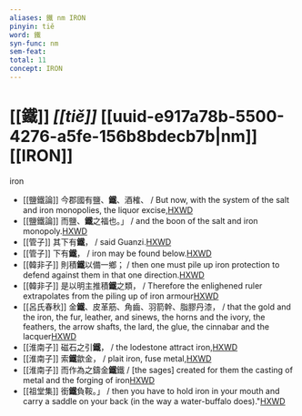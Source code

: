 ```yaml
---
aliases: 鐵 nm IRON
pinyin: tiě
word: 鐵
syn-func: nm
sem-feat: 
total: 11
concept: IRON 
---
```

# [[鐵]] *[[tiě]]*  [[uuid-e917a78b-5500-4276-a5fe-156b8bdecb7b|nm]] [[IRON]]
iron
 - [[鹽鐵論]] 今郡國有鹽、**鐵**、酒榷、 / But now, with the system of the salt and iron monopolies, the liquor excise,[HXWD](https://hxwd.org/textview.html?location=KR3a0006_tls_001-3a.9)
 - [[鹽鐵論]] 而鹽、**鐵**之福也。」 / and the boon of the salt and iron monopoly.[HXWD](https://hxwd.org/textview.html?location=KR3a0006_tls_003-11a.1)
 - [[管子]] 其下有**鐵**， / said Guanzi.[HXWD](https://hxwd.org/textview.html?location=KR3c0001_tls_023-11a.7)
 - [[管子]] 下有**鐵**， / iron may be found below.[HXWD](https://hxwd.org/textview.html?location=KR3c0001_tls_023-7a.10)
 - [[韓非子]] 則積**鐵**以備一鄉； / then one must pile up iron protection to defend against them in that one direction.[HXWD](https://hxwd.org/textview.html?location=KR3c0005_tls_030-38a.3)
 - [[韓非子]] 是以明主推積**鐵**之類， / Therefore the enlighened ruler extrapolates from the piling up of iron armour[HXWD](https://hxwd.org/textview.html?location=KR3c0005_tls_030-3a.8)
 - [[呂氏春秋]] 金**鐵**、皮革筋、角齒、羽箭幹、脂膠丹漆， / that the gold and the iron, the fur, leather, and sinews, the horns and the ivory, the feathers, the arrow shafts, the lard, the glue, the cinnabar and the lacquer[HXWD](https://hxwd.org/textview.html?location=KR3j0009_tls_003-7a.5)
 - [[淮南子]] 磁石之引**鐵**， / the lodestone attract iron,[HXWD](https://hxwd.org/textview.html?location=KR3j0010_tls_006-7a.3)
 - [[淮南子]] 索**鐵**歙金， / plait iron, fuse metal,[HXWD](https://hxwd.org/textview.html?location=KR3j0010_tls_009-13a.18)
 - [[淮南子]] 而作為之鑄金**鐵**鐵 / [the sages] created for them the casting of metal and the forging of iron[HXWD](https://hxwd.org/textview.html?location=KR3j0010_tls_013-2a.39)
 - [[祖堂集]] 銜**鐵**負鞍。」 / then you have to hold iron in your mouth and carry a saddle on your back (in the way a water-buffalo does)."[HXWD](https://hxwd.org/textview.html?location=KR6q0002_Yan_016-4111a.8)